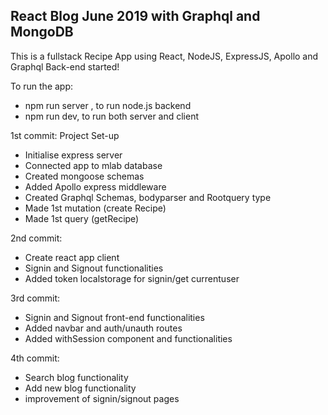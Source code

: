 ## React Blog June 2019 with Graphql and MongoDB

This is a fullstack Recipe App using React, NodeJS, ExpressJS, Apollo and Graphql
Back-end started!

To run the app:

- npm run server , to run node.js backend
- npm run dev, to run both server and client

1st commit: Project Set-up

- Initialise express server
- Connected app to mlab database
- Created mongoose schemas
- Added Apollo express middleware
- Created Graphql Schemas, bodyparser and Rootquery type
- Made 1st mutation (create Recipe)
- Made 1st query (getRecipe)

2nd commit:

- Create react app client
- Signin and Signout functionalities
- Added token localstorage for signin/get currentuser

3rd commit:

- Signin and Signout front-end functionalities
- Added navbar and auth/unauth routes
- Added withSession component and functionalities

4th commit:

- Search blog functionality
- Add new blog functionality
- improvement of signin/signout pages
